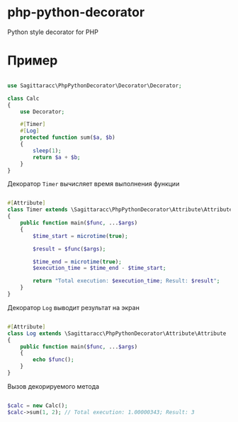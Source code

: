 # php-python-decorator
Python style decorator for PHP

# Пример
```php

use Sagittaracc\PhpPythonDecorator\Decorator\Decorator;

class Calc
{
    use Decorator;

    #[Timer]
    #[Log]
    protected function sum($a, $b)
    {
        sleep(1);
        return $a + $b;
    }
}
```
Декоратор `Timer` вычисляет время выполнения функции
```php

#[Attribute]
class Timer extends \Sagittaracc\PhpPythonDecorator\Attribute\Attribute
{
    public function main($func, ...$args)
    {
        $time_start = microtime(true);

        $result = $func($args);

        $time_end = microtime(true);
        $execution_time = $time_end - $time_start;

        return "Total execution: $execution_time; Result: $result";
    }
}
```
Декоратор `Log` выводит результат на экран
```php

#[Attribute]
class Log extends \Sagittaracc\PhpPythonDecorator\Attribute\Attribute
{
    public function main($func, ...$args)
    {
        echo $func();
    }
}
```
Вызов декорируемого метода
```php

$calc = new Calc();
$calc->sum(1, 2); // Total execution: 1.00000343; Result: 3

```
